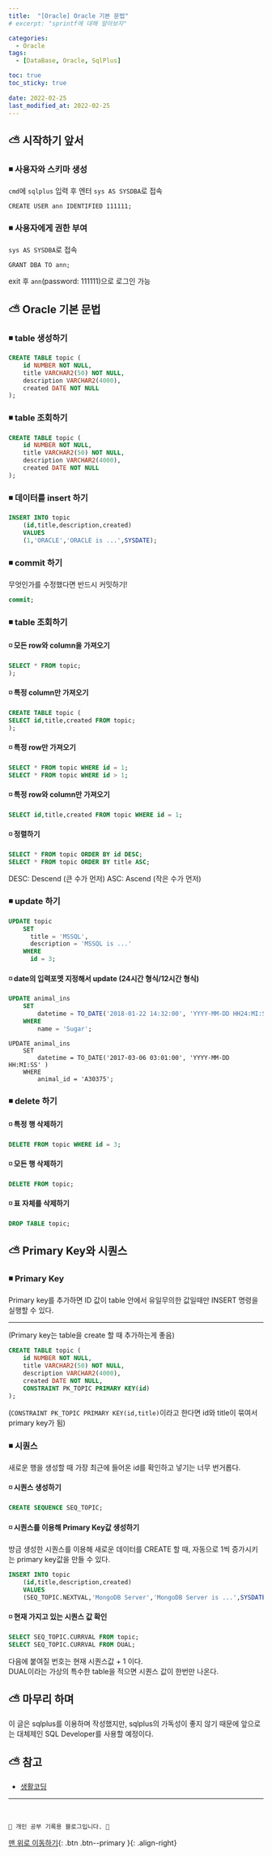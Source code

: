 ```yaml
---
title:  "[Oracle] Oracle 기본 문법"
# excerpt: "sprintf에 대해 알아보자"

categories:
  - Oracle
tags:
  - [DataBase, Oracle, SqlPlus]

toc: true
toc_sticky: true
 
date: 2022-02-25
last_modified_at: 2022-02-25
---
```


## ⛅ 시작하기 앞서

### ◾ 사용자와 스키마 생성
`cmd`에 `sqlplus` 입력 후 엔터
`sys AS SYSDBA`로 접속
```
CREATE USER ann IDENTIFIED 111111;
```

### ◾ 사용자에게 권한 부여
`sys AS SYSDBA`로 접속
```
GRANT DBA TO ann;
```
exit 후 `ann`(password: 111111)으로 로그인 가능

## ⛅ Oracle 기본 문법 

### ◾ table 생성하기
```sql
CREATE TABLE topic (
	id NUMBER NOT NULL,
	title VARCHAR2(50) NOT NULL,
	description VARCHAR2(4000),
	created DATE NOT NULL
);
```

### ◾ table 조회하기
```sql
CREATE TABLE topic (
	id NUMBER NOT NULL,
	title VARCHAR2(50) NOT NULL,
	description VARCHAR2(4000),
	created DATE NOT NULL
);
```

### ◾ 데이터를 insert 하기
```sql
INSERT INTO topic
	(id,title,description,created)
	VALUES
	(1,'ORACLE','ORACLE is ...',SYSDATE);
```

### ◾ commit 하기
무엇인가를 수정했다면 반드시 커밋하기!
```sql
commit;
```

### ◾ table 조회하기

#### ◽ 모든 row와 column을 가져오기
```sql
SELECT * FROM topic;
);
```

#### ◽ 특정 column만 가져오기
```sql
CREATE TABLE topic (
SELECT id,title,created FROM topic;
);
```

#### ◽ 특정 row만 가져오기
```sql
SELECT * FROM topic WHERE id = 1;
SELECT * FROM topic WHERE id > 1;
```

#### ◽ 특정 row와 column만 가져오기
```sql
SELECT id,title,created FROM topic WHERE id = 1;
```

#### ◽ 정렬하기
```sql
SELECT * FROM topic ORDER BY id DESC;
SELECT * FROM topic ORDER BY title ASC;
```
DESC: Descend (큰 수가 먼저)
ASC: Ascend (작은 수가 먼저)

### ◾ update 하기
```sql
UPDATE topic
	SET
	  title = 'MSSQL',
	  description = 'MSSQL is ...'
	WHERE
	  id = 3;
```

#### ◽ date의 입력포멧 지정해서 update (24시간 형식/12시간 형식)
```sql
UPDATE animal_ins
    SET
        datetime = TO_DATE('2018-01-22 14:32:00', 'YYYY-MM-DD HH24:MI:SS' )
    WHERE
        name = 'Sugar';
```
```
UPDATE animal_ins
    SET
        datetime = TO_DATE('2017-03-06 03:01:00', 'YYYY-MM-DD HH:MI:SS' )
    WHERE
        animal_id = 'A30375';
```        

### ◾ delete 하기

#### ◽ 특정 행 삭제하기
```sql
DELETE FROM topic WHERE id = 3;
```

#### ◽ 모든 행 삭제하기
```sql
DELETE FROM topic;
```

#### ◽ 표 자체를 삭제하기
```sql
DROP TABLE topic;
```

## ⛅ Primary Key와 시퀀스

### ◾ Primary Key
Primary key를 추가하면 ID 값이 table 안에서 유일무의한 값일때만 INSERT 명령을 실행할 수 있다. <hr>
(Primary key는 table을 create 할 때 추가하는게 좋음)
```sql
CREATE TABLE topic (
	id NUMBER NOT NULL,
	title VARCHAR2(50) NOT NULL,
	description VARCHAR2(4000),
	created DATE NOT NULL,
	CONSTRAINT PK_TOPIC PRIMARY KEY(id)
);
```
(`CONSTRAINT PK_TOPIC PRIMARY KEY(id,title)`이라고 한다면 id와 title이 묶여서 primary key가 됨)

### ◾ 시퀀스
새로운 행을 생성할 때 가장 최근에 들어온 id를 확인하고 넣기는 너무 번거롭다.

#### ◽ 시퀀스 생성하기
```sql
CREATE SEQUENCE SEQ_TOPIC;
```

#### ◽ 시퀀스를 이용해 Primary Key값 생성하기
방금 생성한 시퀀스를 이용해 새로운 데이터를 CREATE 할 때, 자동으로 1씩 증가시키는 primary key값을 만들 수 있다.
```sql
INSERT INTO topic
	(id,title,description,created)
	VALUES
	(SEQ_TOPIC.NEXTVAL,'MongoDB Server','MongoDB Server is ...',SYSDATE);
```

#### ◽ 현재 가지고 있는 시퀀스 값 확인
```sql
SELECT SEQ_TOPIC.CURRVAL FROM topic;
SELECT SEQ_TOPIC.CURRVAL FROM DUAL;
```
다음에 붙여질 번호는 현재 시퀀스값 + 1 이다. <br>
DUAL이라는 가상의 특수한 table을 적으면 시퀀스 값이 한번만 나온다.

## ⛅ 마무리 하며
이 글은 sqlplus를 이용하며 작성했지만, sqlplus의 가독성이 좋지 않기 때문에 앞으로는 대체제인 SQL Developer를 사용할 예정이다. <br>

## ⛅ 참고

- [생활코딩](https://opentutorials.org/course/3885)


***
<br>


    💛 개인 공부 기록용 블로그입니다. 👻

[맨 위로 이동하기](#){: .btn .btn--primary }{: .align-right}
